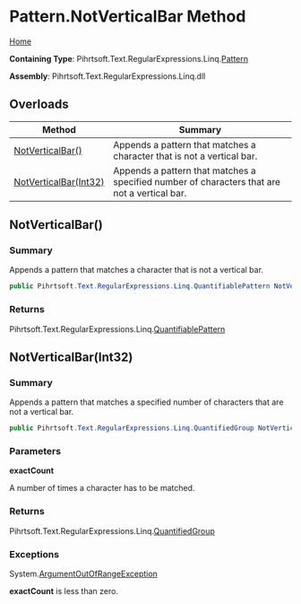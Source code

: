 # Pattern\.NotVerticalBar Method

[Home](../../../../../../README.md)

**Containing Type**: Pihrtsoft\.Text\.RegularExpressions\.Linq\.[Pattern](../README.md)

**Assembly**: Pihrtsoft\.Text\.RegularExpressions\.Linq\.dll

## Overloads

| Method | Summary |
| ------ | ------- |
| [NotVerticalBar()](#Pihrtsoft_Text_RegularExpressions_Linq_Pattern_NotVerticalBar) | Appends a pattern that matches a character that is not a vertical bar\. |
| [NotVerticalBar(Int32)](#Pihrtsoft_Text_RegularExpressions_Linq_Pattern_NotVerticalBar_System_Int32_) | Appends a pattern that matches a specified number of characters that are not a vertical bar\. |

## NotVerticalBar\(\) <a name="Pihrtsoft_Text_RegularExpressions_Linq_Pattern_NotVerticalBar"></a>

### Summary

Appends a pattern that matches a character that is not a vertical bar\.

```csharp
public Pihrtsoft.Text.RegularExpressions.Linq.QuantifiablePattern NotVerticalBar()
```

### Returns

Pihrtsoft\.Text\.RegularExpressions\.Linq\.[QuantifiablePattern](../../QuantifiablePattern/README.md)

## NotVerticalBar\(Int32\) <a name="Pihrtsoft_Text_RegularExpressions_Linq_Pattern_NotVerticalBar_System_Int32_"></a>

### Summary

Appends a pattern that matches a specified number of characters that are not a vertical bar\.

```csharp
public Pihrtsoft.Text.RegularExpressions.Linq.QuantifiedGroup NotVerticalBar(int exactCount)
```

### Parameters

**exactCount**

A number of times a character has to be matched\.

### Returns

Pihrtsoft\.Text\.RegularExpressions\.Linq\.[QuantifiedGroup](../../QuantifiedGroup/README.md)

### Exceptions

System\.[ArgumentOutOfRangeException](https://docs.microsoft.com/en-us/dotnet/api/system.argumentoutofrangeexception)

**exactCount** is less than zero\.

